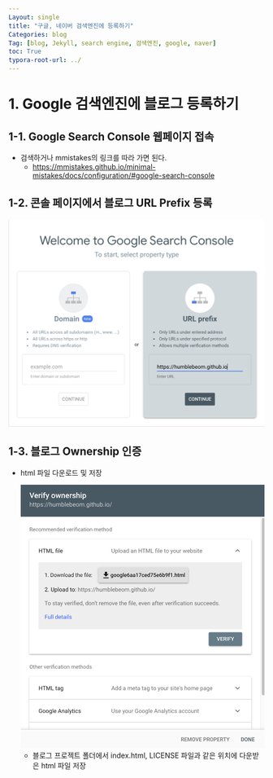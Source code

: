 ```yaml
---
Layout: single
title: "구글, 네이버 검색엔진에 등록하기"
Categories: blog
Tag: [blog, Jekyll, search engine, 검색엔진, google, naver]
toc: True
typora-root-url: ../
---
```


# 1. Google 검색엔진에 블로그 등록하기

## 1-1. Google Search Console 웹페이지 접속

- 검색하거나 mmistakes의 링크를 따라 가면 된다.
  - https://mmistakes.github.io/minimal-mistakes/docs/configuration/#google-search-console 

## 1-2. 콘솔 페이지에서 블로그 URL Prefix 등록

<img src="/images/2023-05-17-register-my-blog-on-search-engines/google-search-console.png" alt="google-search-console" style="zoom: 50%;" />

## 1-3. 블로그 Ownership 인증

- html 파일 다운로드 및 저장

  <img src="/images/2023-05-17-register-my-blog-on-search-engines/verify-ownership.png" alt="verify-ownership" style="zoom:67%;" />

  - 블로그 프로젝트 폴더에서 index.html, LICENSE 파일과 같은 위치에 다운받은 html 파일 저장

